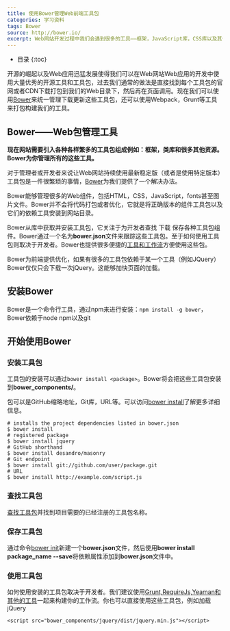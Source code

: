 ```yaml
---
title: 使用Bower管理Web前端工具包
categories: 学习资料
tags: Bower
source: http://bower.io/
excerpt: Web网站开发过程中我们会遇到很多的工具——框架，JavaScript库，CSS库以及其他资源。在过去我们通常的做法是直接找到每个工具包的官网或者CDN下载打包到我们的Web目录下，然后再在页面调用。现在我们可以使用Bower来统一管理下载更新这些工具包，还可以使用Webpack，Grunt等工具来打包构建我们的工具。
---
```


* 目录
{:toc}

开源的崛起以及Web应用迅猛发展使得我们可以在Web网站Web应用的开发中使用大量优秀的开源工具和工具包，过去我们通常的做法是直接找到每个工具包的官网或者CDN下载打包到我们的Web目录下，然后再在页面调用。现在我们可以使用[Bower][Bower]来统一管理下载更新这些工具包，还可以使用Webpack，Grunt等工具来打包构建我们的工具。

## Bower——Web包管理工具

**现在网站需要引入各种各样繁多的工具包组成例如：框架，类库和很多其他资源。Bower为你管理所有的这些工具。**

对于管理者或开发者来说让Web网站持续使用最新稳定版（或者是使用特定版本）工具包是一件很繁琐的事情，[Bower][Bower]为我们提供了一个解决办法。

Bower能够管理很多的Web组件，包括HTML，CSS，JavaScript，fonts甚至图片文件。Bower并不会将代码打包或者优化，它就是将正确版本的组件工具包以及它们的依赖工具安装到网站目录。

Bower从库中获取并安装工具包，它关注于为开发者查找 下载 保存各种工具包组件。Bower通过一个名为**bower.json**文件来跟踪这些工具包。至于如何使用工具包则取决于开发者。Bower也提供很多便捷的[工具和工作流](http://bower.io/docs/tools)方便使用这些包。

Bower为前端提供优化，如果有很多的工具包依赖于某一个工具（例如JQuery）Bower仅仅只会下载一次jQuery。这能够加快页面的加载。

## 安装Bower

Bower是一个命令行工具，通过npm来进行安装：`npm install -g bower`，Bower依赖于node npm以及git

## 开始使用Bower

### 安装工具包

工具包的安装可以通过`bower install <package>`。Bower将会把这些工具包安装到**bower_components/**。

包可以是GitHub缩略地址，Git库，URL等。可以访问[bower install](http://bower.io/docs/api/#install)了解更多详细信息。

```
# installs the project dependencies listed in bower.json
$ bower install
# registered package
$ bower install jquery
# GitHub shorthand
$ bower install desandro/masonry
# Git endpoint
$ bower install git://github.com/user/package.git
# URL
$ bower install http://example.com/script.js
```

### 查找工具包

[查找工具包](http://bower.io/search)并找到项目需要的已经注册的工具包名称。

### 保存工具包

通过命令[bower init](http://bower.io/docs/creating-packages/#bowerjson)新建一个**bower.json**文件，然后使用**bower install package_name --save**将依赖属性添加到**bower.json**文件中。

### 使用工具包

如何使用安装的工具包取决于开发者。我们建议使用[Grunt,RequireJs,Yeaman和其他的工具](http://bower.io/docs/tools/)一起来构建你的工作流。你也可以直接使用这些工具包，例如加载jQuery

```<script src="bower_components/jquery/dist/jquery.min.js"></script>```



[Bower]: http://bower.io/
